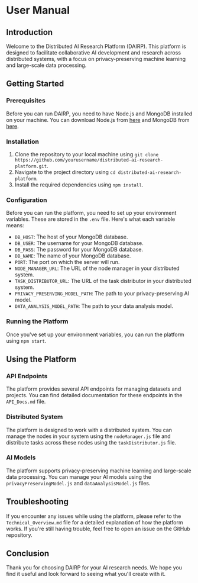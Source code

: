 # User Manual

## Introduction

Welcome to the Distributed AI Research Platform (DAIRP). This platform is designed to facilitate collaborative AI development and research across distributed systems, with a focus on privacy-preserving machine learning and large-scale data processing.

## Getting Started

### Prerequisites

Before you can run DAIRP, you need to have Node.js and MongoDB installed on your machine. You can download Node.js from [here](https://nodejs.org/en/download/) and MongoDB from [here](https://www.mongodb.com/try/download/community).

### Installation

1. Clone the repository to your local machine using `git clone https://github.com/yourusername/distributed-ai-research-platform.git`.
2. Navigate to the project directory using `cd distributed-ai-research-platform`.
3. Install the required dependencies using `npm install`.

### Configuration

Before you can run the platform, you need to set up your environment variables. These are stored in the `.env` file. Here's what each variable means:

- `DB_HOST`: The host of your MongoDB database.
- `DB_USER`: The username for your MongoDB database.
- `DB_PASS`: The password for your MongoDB database.
- `DB_NAME`: The name of your MongoDB database.
- `PORT`: The port on which the server will run.
- `NODE_MANAGER_URL`: The URL of the node manager in your distributed system.
- `TASK_DISTRIBUTOR_URL`: The URL of the task distributor in your distributed system.
- `PRIVACY_PRESERVING_MODEL_PATH`: The path to your privacy-preserving AI model.
- `DATA_ANALYSIS_MODEL_PATH`: The path to your data analysis model.

### Running the Platform

Once you've set up your environment variables, you can run the platform using `npm start`.

## Using the Platform

### API Endpoints

The platform provides several API endpoints for managing datasets and projects. You can find detailed documentation for these endpoints in the `API_Docs.md` file.

### Distributed System

The platform is designed to work with a distributed system. You can manage the nodes in your system using the `nodeManager.js` file and distribute tasks across these nodes using the `taskDistributor.js` file.

### AI Models

The platform supports privacy-preserving machine learning and large-scale data processing. You can manage your AI models using the `privacyPreservingModel.js` and `dataAnalysisModel.js` files.

## Troubleshooting

If you encounter any issues while using the platform, please refer to the `Technical_Overview.md` file for a detailed explanation of how the platform works. If you're still having trouble, feel free to open an issue on the GitHub repository.

## Conclusion

Thank you for choosing DAIRP for your AI research needs. We hope you find it useful and look forward to seeing what you'll create with it.
